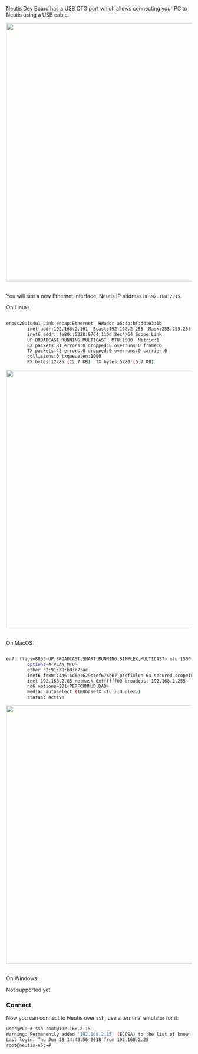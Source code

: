 
Neutis Dev Board has a USB OTG port which allows connecting your PC to Neutis using a USB cable.

<div style="text-align: center;"><img src="../../img/connectivity/usb-eth/neutis_usb_otg_connected.png" style="width: 700px;"></div><br>

You will see a new Ethernet interface, Neutis IP address is ```192.168.2.15```.

On Linux:

```bash

enp0s20u1u4u1 Link encap:Ethernet  HWaddr a6:4b:bf:d4:03:1b
        inet addr:192.168.2.161  Bcast:192.168.2.255  Mask:255.255.255.0
        inet6 addr: fe80::5228:9764:110d:2ec4/64 Scope:Link
        UP BROADCAST RUNNING MULTICAST  MTU:1500  Metric:1
        RX packets:81 errors:0 dropped:0 overruns:0 frame:0
        TX packets:43 errors:0 dropped:0 overruns:0 carrier:0
        collisions:0 txqueuelen:1000
        RX bytes:12785 (12.7 KB)  TX bytes:5780 (5.7 KB)
```

<div style="text-align: center;"><img src="../../img/connectivity/usb-eth/new_eth_device_debian.png" style="width: 700px;"></div><br>

On MacOS:

```bash

en7: flags=8863<UP,BROADCAST,SMART,RUNNING,SIMPLEX,MULTICAST> mtu 1500
        options=4<VLAN_MTU>
        ether c2:91:38:b8:e7:ac
        inet6 fe80::4a6:5d6e:629c:ef67%en7 prefixlen 64 secured scopeid 0x10
        inet 192.168.2.85 netmask 0xffffff00 broadcast 192.168.2.255
        nd6 options=201<PERFORMNUD,DAD>
        media: autoselect (100baseTX <full-duplex>)
        status: active


```

<div style="text-align: center;"><img src="../../img/connectivity/usb-eth/new_eth_device_macos.png" style="width: 700px;"></div><br>

On Windows:

Not supported yet.

### Connect

Now you can connect to Neutis over ssh, use a terminal emulator for it:

```bash
user@PC:~# ssh root@192.168.2.15
Warning: Permanently added '192.168.2.15' (ECDSA) to the list of known hosts.
Last login: Thu Jun 28 14:43:56 2018 from 192.168.2.25
root@neutis-n5:~#
```

